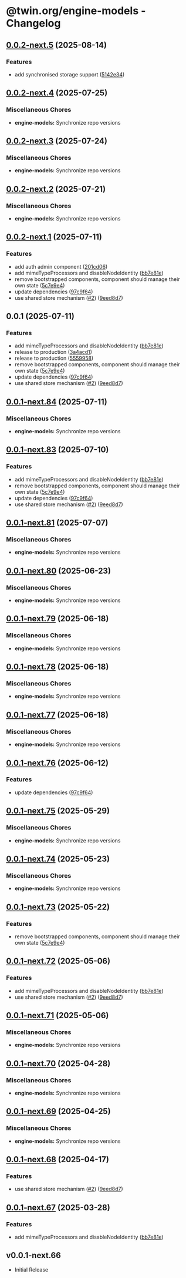 # @twin.org/engine-models - Changelog

## [0.0.2-next.5](https://github.com/twinfoundation/engine/compare/engine-models-v0.0.2-next.4...engine-models-v0.0.2-next.5) (2025-08-14)


### Features

* add synchronised storage support ([5142e34](https://github.com/twinfoundation/engine/commit/5142e3488f09195cf9f48a9c6c6d1014231a4c2c))

## [0.0.2-next.4](https://github.com/twinfoundation/engine/compare/engine-models-v0.0.2-next.3...engine-models-v0.0.2-next.4) (2025-07-25)


### Miscellaneous Chores

* **engine-models:** Synchronize repo versions

## [0.0.2-next.3](https://github.com/twinfoundation/engine/compare/engine-models-v0.0.2-next.2...engine-models-v0.0.2-next.3) (2025-07-24)


### Miscellaneous Chores

* **engine-models:** Synchronize repo versions

## [0.0.2-next.2](https://github.com/twinfoundation/engine/compare/engine-models-v0.0.2-next.1...engine-models-v0.0.2-next.2) (2025-07-21)


### Miscellaneous Chores

* **engine-models:** Synchronize repo versions

## [0.0.2-next.1](https://github.com/twinfoundation/engine/compare/engine-models-v0.0.2-next.0...engine-models-v0.0.2-next.1) (2025-07-11)


### Features

* add auth admin component ([201cd06](https://github.com/twinfoundation/engine/commit/201cd061be83afccb5a6b06856ffe7cf8db7d6b3))
* add mimeTypeProcessors and disableNodeIdentity ([bb7e81e](https://github.com/twinfoundation/engine/commit/bb7e81e2036fe042068a5645ec59b22e20d33aad))
* remove bootstrapped components, component should manage their own state ([5c7e9e4](https://github.com/twinfoundation/engine/commit/5c7e9e419ef26933e49c9c5a21a20a8961244e7f))
* update dependencies ([97c9f64](https://github.com/twinfoundation/engine/commit/97c9f64b6ef096963bcc5de338a2a9e99bdc1a11))
* use shared store mechanism ([#2](https://github.com/twinfoundation/engine/issues/2)) ([9eed8d7](https://github.com/twinfoundation/engine/commit/9eed8d7766388479b42f03e2542fe761f2156408))

## 0.0.1 (2025-07-11)


### Features

* add mimeTypeProcessors and disableNodeIdentity ([bb7e81e](https://github.com/twinfoundation/engine/commit/bb7e81e2036fe042068a5645ec59b22e20d33aad))
* release to production ([3a4acd1](https://github.com/twinfoundation/engine/commit/3a4acd1f6c66b841d80b6fd3bc1a439a77148fa5))
* release to production ([5559958](https://github.com/twinfoundation/engine/commit/5559958e2128e6ec3a81e779d1ebd3f370bbb081))
* remove bootstrapped components, component should manage their own state ([5c7e9e4](https://github.com/twinfoundation/engine/commit/5c7e9e419ef26933e49c9c5a21a20a8961244e7f))
* update dependencies ([97c9f64](https://github.com/twinfoundation/engine/commit/97c9f64b6ef096963bcc5de338a2a9e99bdc1a11))
* use shared store mechanism ([#2](https://github.com/twinfoundation/engine/issues/2)) ([9eed8d7](https://github.com/twinfoundation/engine/commit/9eed8d7766388479b42f03e2542fe761f2156408))

## [0.0.1-next.84](https://github.com/twinfoundation/engine/compare/engine-models-v0.0.1-next.83...engine-models-v0.0.1-next.84) (2025-07-11)


### Miscellaneous Chores

* **engine-models:** Synchronize repo versions

## [0.0.1-next.83](https://github.com/twinfoundation/engine/compare/engine-models-v0.0.1-next.82...engine-models-v0.0.1-next.83) (2025-07-10)


### Features

* add mimeTypeProcessors and disableNodeIdentity ([bb7e81e](https://github.com/twinfoundation/engine/commit/bb7e81e2036fe042068a5645ec59b22e20d33aad))
* remove bootstrapped components, component should manage their own state ([5c7e9e4](https://github.com/twinfoundation/engine/commit/5c7e9e419ef26933e49c9c5a21a20a8961244e7f))
* update dependencies ([97c9f64](https://github.com/twinfoundation/engine/commit/97c9f64b6ef096963bcc5de338a2a9e99bdc1a11))
* use shared store mechanism ([#2](https://github.com/twinfoundation/engine/issues/2)) ([9eed8d7](https://github.com/twinfoundation/engine/commit/9eed8d7766388479b42f03e2542fe761f2156408))

## [0.0.1-next.81](https://github.com/twinfoundation/engine/compare/engine-models-v0.0.1-next.80...engine-models-v0.0.1-next.81) (2025-07-07)


### Miscellaneous Chores

* **engine-models:** Synchronize repo versions

## [0.0.1-next.80](https://github.com/twinfoundation/engine/compare/engine-models-v0.0.1-next.79...engine-models-v0.0.1-next.80) (2025-06-23)


### Miscellaneous Chores

* **engine-models:** Synchronize repo versions

## [0.0.1-next.79](https://github.com/twinfoundation/engine/compare/engine-models-v0.0.1-next.78...engine-models-v0.0.1-next.79) (2025-06-18)


### Miscellaneous Chores

* **engine-models:** Synchronize repo versions

## [0.0.1-next.78](https://github.com/twinfoundation/engine/compare/engine-models-v0.0.1-next.77...engine-models-v0.0.1-next.78) (2025-06-18)


### Miscellaneous Chores

* **engine-models:** Synchronize repo versions

## [0.0.1-next.77](https://github.com/twinfoundation/engine/compare/engine-models-v0.0.1-next.76...engine-models-v0.0.1-next.77) (2025-06-18)


### Miscellaneous Chores

* **engine-models:** Synchronize repo versions

## [0.0.1-next.76](https://github.com/twinfoundation/engine/compare/engine-models-v0.0.1-next.75...engine-models-v0.0.1-next.76) (2025-06-12)


### Features

* update dependencies ([97c9f64](https://github.com/twinfoundation/engine/commit/97c9f64b6ef096963bcc5de338a2a9e99bdc1a11))

## [0.0.1-next.75](https://github.com/twinfoundation/engine/compare/engine-models-v0.0.1-next.74...engine-models-v0.0.1-next.75) (2025-05-29)


### Miscellaneous Chores

* **engine-models:** Synchronize repo versions

## [0.0.1-next.74](https://github.com/twinfoundation/engine/compare/engine-models-v0.0.1-next.73...engine-models-v0.0.1-next.74) (2025-05-23)


### Miscellaneous Chores

* **engine-models:** Synchronize repo versions

## [0.0.1-next.73](https://github.com/twinfoundation/engine/compare/engine-models-v0.0.1-next.72...engine-models-v0.0.1-next.73) (2025-05-22)


### Features

* remove bootstrapped components, component should manage their own state ([5c7e9e4](https://github.com/twinfoundation/engine/commit/5c7e9e419ef26933e49c9c5a21a20a8961244e7f))

## [0.0.1-next.72](https://github.com/twinfoundation/engine/compare/engine-models-v0.0.1-next.71...engine-models-v0.0.1-next.72) (2025-05-06)


### Features

* add mimeTypeProcessors and disableNodeIdentity ([bb7e81e](https://github.com/twinfoundation/engine/commit/bb7e81e2036fe042068a5645ec59b22e20d33aad))
* use shared store mechanism ([#2](https://github.com/twinfoundation/engine/issues/2)) ([9eed8d7](https://github.com/twinfoundation/engine/commit/9eed8d7766388479b42f03e2542fe761f2156408))

## [0.0.1-next.71](https://github.com/twinfoundation/engine/compare/engine-models-v0.0.1-next.70...engine-models-v0.0.1-next.71) (2025-05-06)


### Miscellaneous Chores

* **engine-models:** Synchronize repo versions

## [0.0.1-next.70](https://github.com/twinfoundation/engine/compare/engine-models-v0.0.1-next.69...engine-models-v0.0.1-next.70) (2025-04-28)


### Miscellaneous Chores

* **engine-models:** Synchronize repo versions

## [0.0.1-next.69](https://github.com/twinfoundation/engine/compare/engine-models-v0.0.1-next.68...engine-models-v0.0.1-next.69) (2025-04-25)


### Miscellaneous Chores

* **engine-models:** Synchronize repo versions

## [0.0.1-next.68](https://github.com/twinfoundation/engine/compare/engine-models-v0.0.1-next.67...engine-models-v0.0.1-next.68) (2025-04-17)


### Features

* use shared store mechanism ([#2](https://github.com/twinfoundation/engine/issues/2)) ([9eed8d7](https://github.com/twinfoundation/engine/commit/9eed8d7766388479b42f03e2542fe761f2156408))

## [0.0.1-next.67](https://github.com/twinfoundation/engine/compare/engine-models-v0.0.1-next.66...engine-models-v0.0.1-next.67) (2025-03-28)


### Features

* add mimeTypeProcessors and disableNodeIdentity ([bb7e81e](https://github.com/twinfoundation/engine/commit/bb7e81e2036fe042068a5645ec59b22e20d33aad))

## v0.0.1-next.66

- Initial Release
